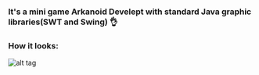 ﻿### It's a mini game Arkanoid Develept with standard Java graphic libraries(SWT  and Swing) 👌

### How it looks:
![alt tag](https://cdn1.savepice.ru/uploads/2018/3/10/d872af3337d6063cf3d85e3c2466483d-full.jpg)

###
